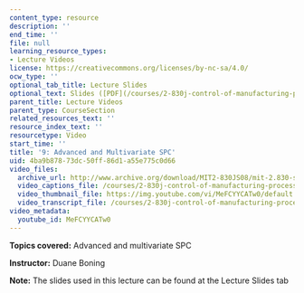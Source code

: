 ```yaml
---
content_type: resource
description: ''
end_time: ''
file: null
learning_resource_types:
- Lecture Videos
license: https://creativecommons.org/licenses/by-nc-sa/4.0/
ocw_type: ''
optional_tab_title: Lecture Slides
optional_text: Slides ([PDF](/courses/2-830j-control-of-manufacturing-processes-sma-6303-spring-2008/resources/lecture9))
parent_title: Lecture Videos
parent_type: CourseSection
related_resources_text: ''
resource_index_text: ''
resourcetype: Video
start_time: ''
title: '9: Advanced and Multivariate SPC'
uid: 4ba9b878-73dc-50ff-86d1-a55e775c0d66
video_files:
  archive_url: http://www.archive.org/download/MIT2-830JS08/mit-2.830-s08-lec09_300k.mp4
  video_captions_file: /courses/2-830j-control-of-manufacturing-processes-sma-6303-spring-2008/98620ef5f20b5ac0bb35db8e8e2a4970_MeFCYYCATw0.vtt
  video_thumbnail_file: https://img.youtube.com/vi/MeFCYYCATw0/default.jpg
  video_transcript_file: /courses/2-830j-control-of-manufacturing-processes-sma-6303-spring-2008/9eb28036c9cbcc17a52cc2563de28f31_MeFCYYCATw0.pdf
video_metadata:
  youtube_id: MeFCYYCATw0
---
```


**Topics covered:** Advanced and multivariate SPC

**Instructor:** Duane Boning

**Note:** The slides used in this lecture can be found at the Lecture Slides tab

